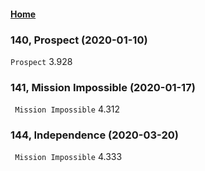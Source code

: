 #### [Home](https://eshtmc.github.io/)    

### 140, Prospect (2020-01-10)
`Prospect` 3.928  

### 141,  Mission Impossible (2020-01-17)
` Mission Impossible` 4.312  


### 144,  Independence (2020-03-20)
` Mission Impossible` 4.333     
